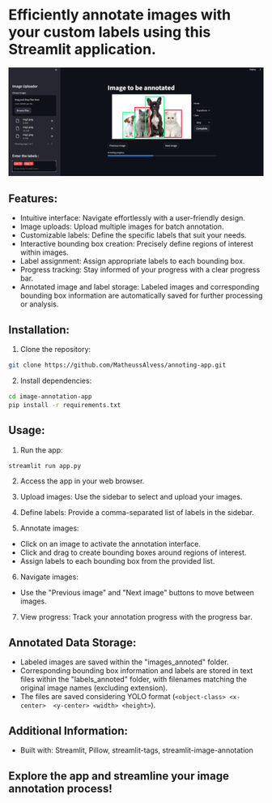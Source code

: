 # Efficiently annotate images with your custom labels using this Streamlit application.

![Imagem](images/example_app.png)

## Features:

- Intuitive interface: Navigate effortlessly with a user-friendly design.
- Image uploads: Upload multiple images for batch annotation.
- Customizable labels: Define the specific labels that suit your needs.
- Interactive bounding box creation: Precisely define regions of interest within images.
- Label assignment: Assign appropriate labels to each bounding box.
- Progress tracking: Stay informed of your progress with a clear progress bar.
- Annotated image and label storage: Labeled images and corresponding bounding box information are automatically saved for further processing or analysis.

## Installation:

1. Clone the repository:
```Bash
git clone https://github.com/MatheussAlvess/annoting-app.git
```

2. Install dependencies:
``` Bash
cd image-annotation-app
pip install -r requirements.txt
```

## Usage:

1. Run the app:

```Bash
streamlit run app.py
```

2. Access the app in your web browser.
3. Upload images: Use the sidebar to select and upload your images.
4. Define labels: Provide a comma-separated list of labels in the sidebar.

5. Annotate images:
  - Click on an image to activate the annotation interface.
- Click and drag to create bounding boxes around regions of interest.
- Assign labels to each bounding box from the provided list.

6. Navigate images:
 - Use the "Previous image" and "Next image" buttons to move between images.

7. View progress: Track your annotation progress with the progress bar.

## Annotated Data Storage:

- Labeled images are saved within the "images_annoted" folder.
- Corresponding bounding box information and labels are stored in text files within the "labels_annoted" folder, with filenames matching the original image names (excluding extension).
- The files are saved considering YOLO format (`<object-class> <x-center> 
<y-center> <width> <height>`). 


## Additional Information:

- Built with: Streamlit, Pillow, streamlit-tags, streamlit-image-annotation

## Explore the app and streamline your image annotation process!
